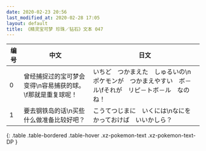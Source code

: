 ```yaml
---
date: 2020-02-23 20:56
last_modified_at: 2020-02-28 17:05
layout: default
title: 《精灵宝可梦 珍珠／钻石》文本 047
---
```

| 编号 | 中文 | 日文 |
| ---- | ---- | ---- |
| 0 | 曾经捕捉过的宝可梦会变得\n容易捕获的球。\f那就是重复球呢！ | いちど　つかまえた　しゅるいの\nポケモンが　つかまえやすい　ボ－ル\fそれが　リピ－トボ－ル　なのね！ |
| 1 | 要去钢铁岛的话\n买些什么做准备比较好吧？ | こうてつじまに　いくには\nなにを　かっておけば　いいかしら？ |
{: .table .table-bordered .table-hover .xz-pokemon-text .xz-pokemon-text-DP }